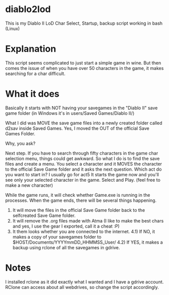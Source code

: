# diablo2lod
This is my Diablo II LoD Char Select, Startup, backup script working in bash (Linux)

# Explanation
This script seems complicated to just start a simple game in wine.
But then comes the issue of when you have over 50 characters in the game, it makes searching for a char difficult.

# What it does
Basically it starts with NOT having your savegames in the "Diablo II" save game folder (in Windows it's in users/Saved Games/Diablo II/)

What I did was MOVE the save game files into a newly created folder called d2sav inside Saved Games. Yes, I moved the OUT of the official Save Games Folder.

Why, you ask?

Next step. If you have to search through fifty characters in the game char selection menu, things could get awkward. So what I do is to find the save files and create a menu.
You select a character and it MOVES the character to the official Save Game folder and it asks the next question.
Which act do you want to start in? I usually go for act5
It starts the game now and you'll see only your selected character in the game. Select and Play. (feel free to make a new character)

While the game runs, it will check whether Game.exe is running in the processes.
When the game ends, there will be several things happening.

1) It will move the files in the official Save Game folder back to the selfcreated Save Game folder.
2) It will remove the .org files made with Atma (I like to make the best chars and yes, I use the gear I exported, call it a cheat :P)
3) It them looks whether you are connected to the internet.
4.1) If NO, it makes a copy of your savegames folder to $HOST/Documents/YYYYmmDD_HHMMSS_User/
4.2) If YES, it makes a backup using rclone of all the savegames in gdrive.

# Notes
I installed rclone as it did exactly what I wanted and I have a gdrive account.
RClone can access about all webdrives, so change the script accordingly.
